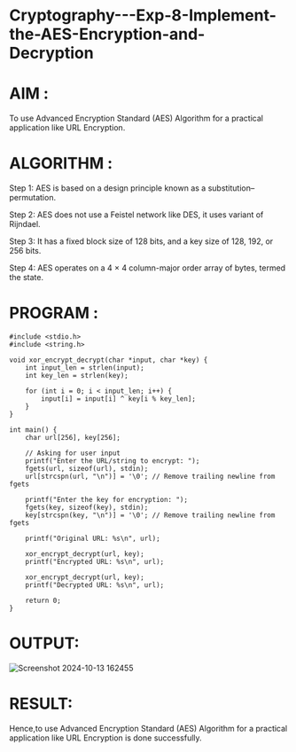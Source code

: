 # Cryptography---Exp-8-Implement-the-AES-Encryption-and-Decryption
# AIM :
To use Advanced Encryption Standard (AES) Algorithm for a practical application like URL Encryption.

# ALGORITHM :
Step 1:
AES is based on a design principle known as a substitution–permutation.

Step 2:
AES does not use a Feistel network like DES, it uses variant of Rijndael.

Step 3:
It has a fixed block size of 128 bits, and a key size of 128, 192, or 256 bits.

Step 4:
AES operates on a 4 × 4 column-major order array of bytes, termed the state.

# PROGRAM :
```
#include <stdio.h>
#include <string.h>

void xor_encrypt_decrypt(char *input, char *key) {
    int input_len = strlen(input);
    int key_len = strlen(key);

    for (int i = 0; i < input_len; i++) {
        input[i] = input[i] ^ key[i % key_len]; 
    }
}

int main() {
    char url[256], key[256];

    // Asking for user input
    printf("Enter the URL/string to encrypt: ");
    fgets(url, sizeof(url), stdin);
    url[strcspn(url, "\n")] = '\0'; // Remove trailing newline from fgets

    printf("Enter the key for encryption: ");
    fgets(key, sizeof(key), stdin);
    key[strcspn(key, "\n")] = '\0'; // Remove trailing newline from fgets

    printf("Original URL: %s\n", url);

    xor_encrypt_decrypt(url, key);
    printf("Encrypted URL: %s\n", url);

    xor_encrypt_decrypt(url, key);
    printf("Decrypted URL: %s\n", url);

    return 0;
}
```
# OUTPUT:
![Screenshot 2024-10-13 162455](https://github.com/user-attachments/assets/6247f4a3-2fec-4a59-819b-c367a4679159)

# RESULT:
Hence,to use Advanced Encryption Standard (AES) Algorithm for a practical application like URL Encryption is done successfully.
